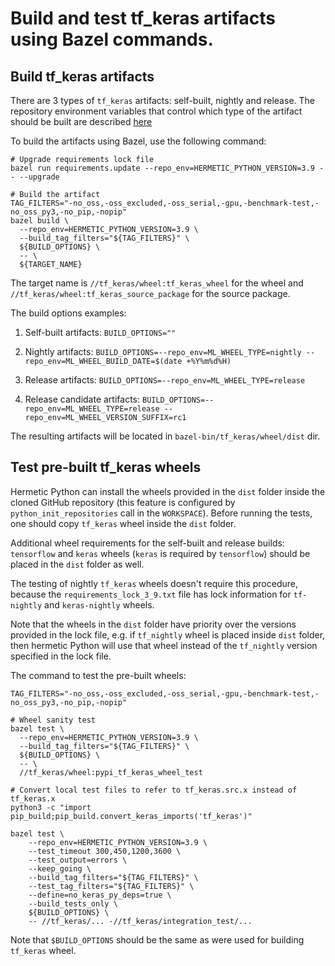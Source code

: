 # Build and test tf_keras artifacts using Bazel commands.

## Build tf_keras artifacts

There are 3 types of `tf_keras` artifacts: self-built, nightly and release.
The repository environment variables that control which type of the artifact
should be built are described
[here](https://github.com/openxla/xla/blob/05cd3e6bfbfa3ab8a2441f873eb9966a5497b10c/third_party/py/python_wheel.bzl#L116-L131)

To build the artifacts using Bazel, use the following command:

```
# Upgrade requirements lock file
bazel run requirements.update --repo_env=HERMETIC_PYTHON_VERSION=3.9 -- --upgrade

# Build the artifact
TAG_FILTERS="-no_oss,-oss_excluded,-oss_serial,-gpu,-benchmark-test,-no_oss_py3,-no_pip,-nopip"
bazel build \
  --repo_env=HERMETIC_PYTHON_VERSION=3.9 \
  --build_tag_filters="${TAG_FILTERS}" \
  ${BUILD_OPTIONS} \
  -- \
  ${TARGET_NAME}
```

The target name is `//tf_keras/wheel:tf_keras_wheel` for the wheel and
`//tf_keras/wheel:tf_keras_source_package` for the source package.

The build options examples:
1. Self-built artifacts:
`BUILD_OPTIONS=""`

2. Nightly artifacts:
`BUILD_OPTIONS=--repo_env=ML_WHEEL_TYPE=nightly --repo_env=ML_WHEEL_BUILD_DATE=$(date +%Y%m%d%H)`

3. Release artifacts:
`BUILD_OPTIONS=--repo_env=ML_WHEEL_TYPE=release`

4. Release candidate artifacts:
`BUILD_OPTIONS=--repo_env=ML_WHEEL_TYPE=release --repo_env=ML_WHEEL_VERSION_SUFFIX=rc1`

The resulting artifacts will be located in `bazel-bin/tf_keras/wheel/dist` dir.

## Test pre-built tf_keras wheels

Hermetic Python can install the wheels provided in the `dist` folder inside the
cloned GitHub repository (this feature is configured by
`python_init_repositories` call in the `WORKSPACE`). Before running the tests,
one should copy `tf_keras` wheel inside the `dist` folder.

Additional wheel requirements for the self-built and release builds:
`tensorflow` and `keras` wheels (`keras` is required by `tensorflow`) should be
placed in the `dist` folder as well.

The testing of nightly `tf_keras` wheels doesn't require this
procedure, because the `requirements_lock_3_9.txt` file has lock information for
`tf-nightly` and `keras-nightly` wheels.

Note that the wheels in the `dist` folder have priority over the versions
provided in the lock file, e.g. if `tf_nightly` wheel is placed inside `dist`
folder, then hermetic Python will use that wheel instead of the `tf_nightly`
version specified in the lock file.

The command to test the pre-built wheels:

```
TAG_FILTERS="-no_oss,-oss_excluded,-oss_serial,-gpu,-benchmark-test,-no_oss_py3,-no_pip,-nopip"

# Wheel sanity test
bazel test \
  --repo_env=HERMETIC_PYTHON_VERSION=3.9 \
  --build_tag_filters="${TAG_FILTERS}" \
  ${BUILD_OPTIONS} \
  -- \
  //tf_keras/wheel:pypi_tf_keras_wheel_test

# Convert local test files to refer to tf_keras.src.x instead of tf_keras.x
python3 -c "import pip_build;pip_build.convert_keras_imports('tf_keras')"

bazel test \
    --repo_env=HERMETIC_PYTHON_VERSION=3.9 \
    --test_timeout 300,450,1200,3600 \
    --test_output=errors \
    --keep_going \
    --build_tag_filters="${TAG_FILTERS}" \
    --test_tag_filters="${TAG_FILTERS}" \
    --define=no_keras_py_deps=true \
    --build_tests_only \
    ${BUILD_OPTIONS} \
    -- //tf_keras/... -//tf_keras/integration_test/...
```

Note that `$BUILD_OPTIONS` should be the same as were used for building
`tf_keras` wheel.
